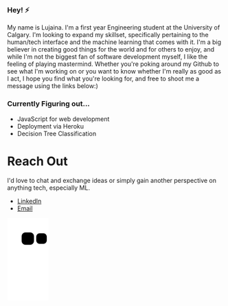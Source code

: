 ### Hey! ⚡

My name is Lujaina. I'm a first year Engineering student at the University of Calgary. I'm looking to expand my skillset, specifically pertaining to the human/tech interface and the machine learning that comes with it. I'm a big believer in creating good things for the world and for others to enjoy, and while I'm not the biggest fan of software development myself, I like the feeling of playing mastermind. Whether you're poking around my Github to see what I'm working on or you want to know whether I'm really as good as I act, I hope you find what you're looking for, and free to shoot me a message using the links below:)

### Currently Figuring out...

- JavaScript for web development
- Deployment via Heroku
- Decision Tree Classification

#  Reach Out
I'd love to chat and exchange ideas or simply gain another perspective on anything tech, especially ML. 
- <a href="https://www.linkedin.com/in/lujaina-eldelebshany-0029bb1b3/">LinkedIn</a>
- <a  href="mailto:lujaina.eldelebshany@gmail.com subject = Github Reachout">Email </a>
          


![snake gif](https://github.com/Lujaina-E/Lujaina-E/blob/output/github-contribution-grid-snake.svg)

